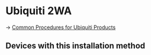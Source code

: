 # Ubiquiti 2WA

→ [Common Procedures for Ubiquiti Products](/toh/ubiquiti/common "toh:ubiquiti:common")

## Devices with this installation method
